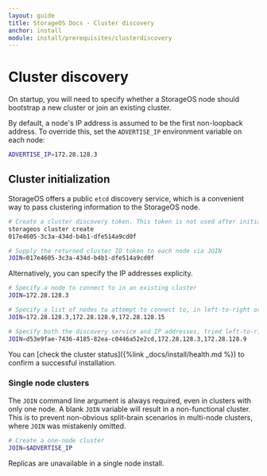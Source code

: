 ```yaml
---
layout: guide
title: StorageOS Docs - Cluster discovery
anchor: install
module: install/prerequisites/clusterdiscovery
---
```


# Cluster discovery

On startup, you will need to specify whether a StorageOS node should bootstrap a
new cluster or join an existing cluster.

By default, a node's IP address is assumed to be the first non-loopback address.
To override this, set the `ADVERTISE_IP` environment variable on each node:

```bash
ADVERTISE_IP=172.28.128.3
```

## Cluster initialization

StorageOS offers a public `etcd` discovery service, which is a convenient way to
pass clustering information to the StorageOS node.

```bash
# Create a cluster discovery token. This token is not used after initialization
storageos cluster create
017e4605-3c3a-434d-b4b1-dfe514a9cd0f

# Supply the returned cluster ID token to each node via JOIN
JOIN=017e4605-3c3a-434d-b4b1-dfe514a9cd0f
```

Alternatively, you can specify the IP addresses explicity.

```bash
# Specify a node to connect to in an existing cluster
JOIN=172.28.128.3

# Specify a list of nodes to attempt to connect to, in left-to-right order
JOIN=172.28.128.3,172.28.128.9,172.28.128.15

# Specify both the discovery service and IP addresses, tried left-to-right
JOIN=d53e9fae-7436-4185-82ea-c0446a52e2cd,172.28.128.3,172.28.128.9
```

You can [check the cluster status]({%link _docs/install/health.md %}) to confirm
a successful installation.

### Single node clusters

The `JOIN` command line argument is always required, even in clusters with only
one node. A blank `JOIN` variable will result in a non-functional cluster. This
is to prevent non-obvious split-brain scenarios in multi-node clusters, where
`JOIN` was mistakenly omitted.

```bash
# Create a one-node cluster
JOIN=$ADVERTISE_IP
```

Replicas are unavailable in a single node install.
